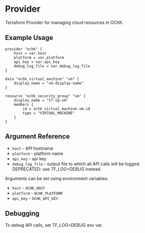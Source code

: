 # <provider> Provider

Terraform Provider for managing cloud resources in OChK. 

## Example Usage

```hcl
provider "ochk" {
    host = var.host
    platform = var.platform
    api_key = var.api_key
    debug_log_file = var.debug_log_file
}

data "ochk_virtual_machine" "vm" {
    display_name = "vm-display-name"
}

resource "ochk_security_group" "vm" {
    display_name = "tf-sg-vm"
    members {
        id = ochk_virtual_machine.vm.id
        type = "VIRTUAL_MACHINE"
    }
}
```

## Argument Reference

* `host` - API hostname
* `platform` - platform name
* `api_key` - api key
* `debug_log_file` - output file to which all API calls will be logged. DEPRECATED: use TF_LOG=DEBUG instead.

Arguments can be set using environment variables:
* `host` - `OCHK_HOST`
* `platform` - `OCHK_PLATFORM`
* `api_key` - `OCHK_API_KEY`
    
## Debugging 

To debug API calls, set TF_LOG=DEBUG env var.